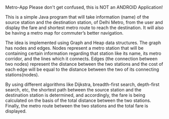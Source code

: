 Metro-App
Please don't get confused, this is NOT an ANDROID Application!

This is a simple Java program that will take information (name) of the source station and the destination station, of Delhi Metro, from the user and display the fare and shortest metro route to reach the destination. It will also be having a metro map for commuter’s better navigation.

The idea is implemented using Graph and Heap data structures. The graph has nodes and edges. Nodes represent a metro station that will be containing certain information regarding that station like its name, its metro corridor, and the lines which it connects. Edges (the connection between two nodes) represent the distance between the two stations and the cost of each edge will be equal to the distance between the two of its connecting stations(nodes).

By using different algorithms like Dijkstra, breadth-first search, depth-first search, etc, the shortest path between the source station and the destination station is determined, and accordingly, the fare is being calculated on the basis of the total distance between the two stations. Finally, the metro route between the two stations and the total fare is displayed.

